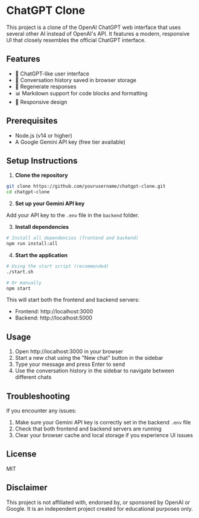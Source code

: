 # ChatGPT Clone

This project is a clone of the OpenAI ChatGPT web interface that uses several other AI instead of OpenAI's API. It features a modern, responsive UI that closely resembles the official ChatGPT interface.

## Features

- 🎨 ChatGPT-like user interface
- 🧠 Conversation history saved in browser storage
- 🔄 Regenerate responses
- 📊 Markdown support for code blocks and formatting
- 📱 Responsive design

## Prerequisites

- Node.js (v14 or higher)
- A Google Gemini API key (free tier available)

## Setup Instructions

1. **Clone the repository**

```bash
git clone https://github.com/yourusername/chatgpt-clone.git
cd chatgpt-clone
```

2. **Set up your Gemini API key**

Add your API key to the `.env` file in the `backend` folder.

3. **Install dependencies**

```bash
# Install all dependencies (frontend and backend)
npm run install:all
```

4. **Start the application**

```bash
# Using the start script (recommended)
./start.sh

# Or manually
npm start
```

This will start both the frontend and backend servers:
- Frontend: http://localhost:3000
- Backend: http://localhost:5000

## Usage

1. Open http://localhost:3000 in your browser
2. Start a new chat using the "New chat" button in the sidebar
3. Type your message and press Enter to send
4. Use the conversation history in the sidebar to navigate between different chats

## Troubleshooting

If you encounter any issues:

1. Make sure your Gemini API key is correctly set in the backend `.env` file
2. Check that both frontend and backend servers are running
3. Clear your browser cache and local storage if you experience UI issues

## License

MIT

## Disclaimer

This project is not affiliated with, endorsed by, or sponsored by OpenAI or Google. It is an independent project created for educational purposes only.
